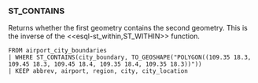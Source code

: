 <!--
This is generated by ESQL’s AbstractFunctionTestCase. Do no edit it. See ../README.md for how to regenerate it.
-->

### ST_CONTAINS
Returns whether the first geometry contains the second geometry.
This is the inverse of the <<esql-st_within,ST_WITHIN>> function.

```
FROM airport_city_boundaries
| WHERE ST_CONTAINS(city_boundary, TO_GEOSHAPE("POLYGON((109.35 18.3, 109.45 18.3, 109.45 18.4, 109.35 18.4, 109.35 18.3))"))
| KEEP abbrev, airport, region, city, city_location
```
